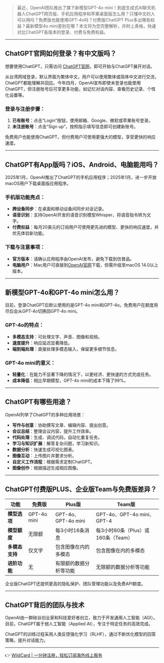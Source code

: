 > 最近，OpenAI团队推出了旗下新模型GPT-4o mini！到底生成式AI聊天机器人ChatGPT网页版、手机应用程序和苹果桌面版怎么用？只懂中文的人可以用吗？免费版也能使用GPT-4o吗？付费版ChatGPT Plus多出哪些权益？最新模型4o mini差别在哪？本文将为您完整解析，并附上表格，快速对比ChatGPT各版本的登录、付费与免费权益。

---

## ChatGPT官网如何登录？有中文版吗？

想要使用ChatGPT，只需访问 [ChatGPT官网](https://bit.ly/bewildcard)，即可开始与ChatGPT展开对话。

从台湾网域登录，默认界面为繁体中文，用户可以使用繁体或简体中文进行交流，ChatGPT都能理解并回应。今年四月，OpenAI宣布即使未登录也能使用ChatGPT，但注册账号后可享更多功能，如记忆对话内容、查看历史记录、个性化设置等。

### 登录与注册步骤：
1. **已有账号**：点击“Login”按钮，使用邮箱、Google、微软或苹果账号登录。
2. **未注册账号**：点击“Sign up”，按照指示填写信息即可创建新账号。

免费用户也能使用ChatGPT，但付费用户可使用更强大的模型，享受更快的响应速度。

---

## ChatGPT有App版吗？iOS、Android、电脑能用吗？

2025年1月，OpenAI推出了ChatGPT的手机应用程序；2025年1月，进一步开放macOS用户下载桌面版应用程序。

### 手机版功能亮点：
- **跨设备同步**：在桌面和移动设备间同步对话记录。
- **语音识别**：支持OpenAI开发的语音识别模型Whisper，将语音指令转为文字。
- **付费权益**：每月20美元的订阅用户可使用更先进的模型、更快的响应速度，并优先体验新功能。

### 下载与注意事项：
- **官方版本**：请确认应用程序由OpenAI发布，避免下载到仿冒品。
- **电脑用户**：Mac用户可直接到[OpenAI官网](https://bit.ly/bewildcard)下载，但需升级至macOS 14.0以上版本。

---

## 新模型GPT-4o和GPT-4o mini怎么用？

目前，登录ChatGPT后默认使用的是GPT-4o mini和GPT-4o。免费用户在额度用尽后会从GPT-4o切换回GPT-4o mini。

### GPT-4o的特点：
- **多模态支持**：可处理文字、声音、图像和视频。
- **速度提升**：响应延迟显著降低。
- **端到端处理**：直接处理多模态输入，保留更多细节信息。

### GPT-4o mini的意义：
- **轻量化**：在能力不显著下降的情况下，以更经济、更快速的方式完成任务。
- **成本降低**：相比早期模型，GPT-4o mini的成本下降了99%。

---

## ChatGPT有哪些用途？

OpenAI列举了ChatGPT的多种应用场景：
- **写作与创意**：协助撰写文章、编辑内容、提出创意。
- **会议总结**：整理会议内容，提升工作效率。
- **代码处理**：生成、调试代码，自动化重复任务。
- **学习与知识扩展**：解答复杂问题，学习新知识。
- **数据分析**：快速生成可视化图表。
- **图像互动**：上传图片并要求分析。
- **自定义工作流程**：根据需求定制ChatGPT。
- **图像创作**：根据描述生成相应图像。

---

## ChatGPT付费版PLUS、企业版Team与免费版差异？

| 功能         | 免费版                | Plus版                  | Team版                  |
|--------------|-----------------------|-------------------------|-------------------------|
| **模型选项** | GPT-4o mini          | GPT-4o、GPT-4o mini     | GPT-4o、GPT-4o mini、GPT-4 |
| **模型额度** | 无限额               | 每3小时16条消息         | 每3小时80条（Plus）或160条（Team） |
| **多模态支持** | 仅文字               | 包含图像在内的多模态    | 包含图像在内的多模态    |
| **进阶功能** | 无                   | 有限额的数据分析等功能  | 无限额的数据分析等功能  |

企业版ChatGPT还提供更高的隐私保护、团队管理功能以及免费API额度。

---

## ChatGPT背后的团队与技术

OpenAI由一群硅谷创业家和科技爱好者创立，致力于开发通用人工智能（AGI）。目前，ChatGPT属于弱人工智能（Applied AI），专注于特定任务的高效完成。

ChatGPT的训练过程采用人类反馈强化学习（RLHF），通过不断优化模型的回答策略，提升对话能力。

---

👉 [WildCard | 一分钟注册，轻松订阅海外线上服务](https://bit.ly/bewildcard)